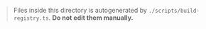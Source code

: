 > Files inside this directory is autogenerated by `./scripts/build-registry.ts`. **Do not edit them manually.**